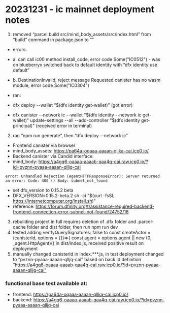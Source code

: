 # 20231231 - ic mainnet deployment notes

1. removed “parcel build src/mind_body_assets/src/index.html” from “build” command in package.json to “”

* errors:
* a. can call ic00 method install_code, error code Some("IC0512") - was on blueberryx switched back to default identity with “dfx identity use default”
* b. DestinationInvalid, reject message Requested canister has no wasm module, error code Some("IC0304")

* ran:
* dfx deploy --wallet “$(dfx identity get-wallet)” (got error)
* dfx canister --network ic --wallet "$(dfx identity --network ic get-wallet)" update-settings --all --add-controller "$(dfx identity get-principal)" (received error in terminal)

2. ran “npm run generate”, then “dfx deploy --network ic”

* Frontend canister via browser
* mind_body_assets: https://pa64a-oqaaa-aaaan-qllka-cai.icp0.io/
* Backend canister via Candid interface:
* mind_body: https://a4gq6-oaaaa-aaaab-qaa4q-cai.raw.icp0.io/?id=pvznn-pyaaa-aaaan-qlljq-cai

`error:
Unhandled Rejection (AgentHTTPResponseError): Server returned an error:
  Code: 400 ()
  Body: subnet_not_found`

* set dfx_version to 0.15.2 beta
* DFX_VERSION=0.15.2-beta.2 sh -ci "$(curl -fsSL https://internetcomputer.org/install.sh)"
* reference: https://forum.dfinity.org/t/assistance-required-backend-frontend-connection-error-subnet-not-found/24752/18

3. rebuilding project in full requires deletion of .dfx folder and .parcel-cache folder and dist folder, then run npm run dev
4. tested adding verifyQuerySignatures: false to const createActor = (canisterId, options = {})=>{  const agent = options.agent || new (0, _agent.HttpAgent)({ in dist/index.js, received positive result on deployment
5. manually changed canisterId in index.***.js, in test deployment changed to “pvznn-pyaaa-aaaan-qlljq-cai” based on back id definition “https://a4gq6-oaaaa-aaaab-qaa4q-cai.raw.icp0.io/?id=pvznn-pyaaa-aaaan-qlljq-cai”

### functional base test available at:
* frontend: https://pa64a-oqaaa-aaaan-qllka-cai.icp0.io/
* backend: https://a4gq6-oaaaa-aaaab-qaa4q-cai.raw.icp0.io/?id=pvznn-pyaaa-aaaan-qlljq-cai